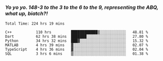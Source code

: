 ### ***Yo yo yo. 148-3 to the 3 to the 6 to the 9, representing the ABQ, what up, biatch?!***

<!--START_SECTION:waka-->

```text
Total Time: 224 hrs 19 mins

C++           110 hrs         ████████████▒░░░░░░░░░░░░   48.81 %
Dart          62 hrs 38 mins  ███████░░░░░░░░░░░░░░░░░░   27.80 %
Python        34 hrs 32 mins  ███▓░░░░░░░░░░░░░░░░░░░░░   15.32 %
MATLAB        4 hrs 39 mins   ▓░░░░░░░░░░░░░░░░░░░░░░░░   02.07 %
TypeScript    4 hrs 36 mins   ▓░░░░░░░░░░░░░░░░░░░░░░░░   02.04 %
SQL           3 hrs 6 mins    ▒░░░░░░░░░░░░░░░░░░░░░░░░   01.38 %
```

<!--END_SECTION:waka-->

<!--
**AJMC2002/AJMC2002** is a ✨ _special_ ✨ repository because its `README.md` (this file) appears on your GitHub profile.

Here are some ideas to get you started:

- 🔭 I’m currently working on ...
- 🌱 I’m currently learning ...
- 👯 I’m looking to collaborate on ...
- 🤔 I’m looking for help with ...
- 💬 Ask me about ...
- 📫 How to reach me: ...
- 😄 Pronouns: ...
- ⚡ Fun fact: ...
-->
